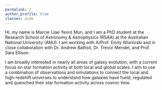 ```yaml
---
permalink: /
author_profile: true
classes: wide
---
```


Hi, my name is Marcie (Jae Yeon) Mun, and I am a PhD student at the Research School of Astronomy & Astrophysics (RSAA) at the Australian National University (ANU). I am working with A/Prof. Emily Wisnioski and in close collaboration with Dr. Andrew Battisti, Dr. Trevor Mendel, and Prof. Sara Ellison.

I am broadly interested in nearly all areas of galaxy evolution, with a current focus on star formation activity at both local and global scales. I aim to use a combination of observations and simulations to connect the local and high-redshift universes to understand how galaxies have fueld, regulated and quenched their star formation activity across cosmic time. 
